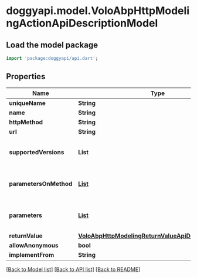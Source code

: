 # doggyapi.model.VoloAbpHttpModelingActionApiDescriptionModel

## Load the model package
```dart
import 'package:doggyapi/api.dart';
```

## Properties
Name | Type | Description | Notes
------------ | ------------- | ------------- | -------------
**uniqueName** | **String** |  | [optional] 
**name** | **String** |  | [optional] 
**httpMethod** | **String** |  | [optional] 
**url** | **String** |  | [optional] 
**supportedVersions** | **List<String>** |  | [optional] [default to const []]
**parametersOnMethod** | [**List<VoloAbpHttpModelingMethodParameterApiDescriptionModel>**](VoloAbpHttpModelingMethodParameterApiDescriptionModel.md) |  | [optional] [default to const []]
**parameters** | [**List<VoloAbpHttpModelingParameterApiDescriptionModel>**](VoloAbpHttpModelingParameterApiDescriptionModel.md) |  | [optional] [default to const []]
**returnValue** | [**VoloAbpHttpModelingReturnValueApiDescriptionModel**](VoloAbpHttpModelingReturnValueApiDescriptionModel.md) |  | [optional] 
**allowAnonymous** | **bool** |  | [optional] 
**implementFrom** | **String** |  | [optional] 

[[Back to Model list]](../README.md#documentation-for-models) [[Back to API list]](../README.md#documentation-for-api-endpoints) [[Back to README]](../README.md)


